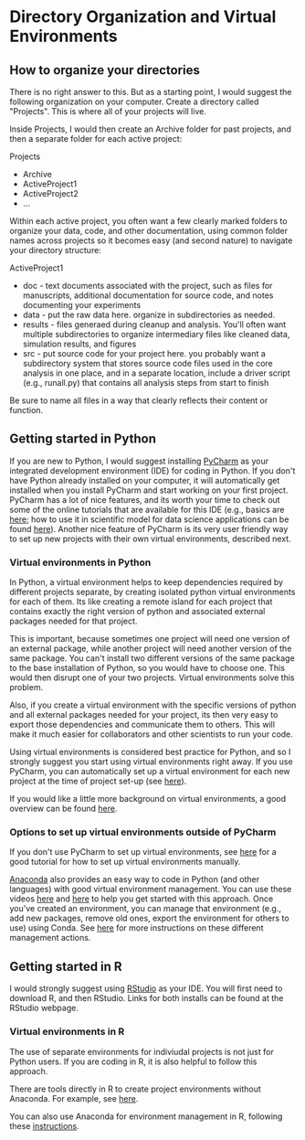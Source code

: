 # Directory Organization and Virtual Environments

## How to organize your directories

There is no right answer to this. But as a starting point, I would suggest the following organization on your computer. Create a directory called "Projects". This is where all of your projects will live. 

Inside Projects, I would then create an Archive folder for past projects, and then a separate folder for each active project:

Projects
* Archive
* ActiveProject1
* ActiveProject2
* ...

Within each active project, you often want a few clearly marked folders to organize your data, code, and other documentation, using common folder names across projects so it becomes easy (and second nature) to navigate your directory structure:

ActiveProject1
* doc - text documents associated with the project, such as files for manuscripts, additional documentation for source code, and notes documenting your experiments
* data - put the raw data here. organize in subdirectories as needed.
* results - files generaed during cleanup and analysis. You'll often want multiple subdirectories to organize intermediary files like cleaned data, simulation results, and figures
* src - put source code for your project here. you probably want a subdirectory system that stores source code files used in the core analysis in one place, and in a separate location, include a driver script (e.g., runall.py) that contains all analysis steps from start to finish

Be sure to name all files in a way that clearly reflects their content or function. 

## Getting started in Python 

If you are new to Python, I would suggest installing [PyCharm](https://www.jetbrains.com/pycharm/) as your integrated development environment (IDE) for coding in Python. If you don't have Python already installed on your computer, it will automatically get installed when you install PyCharm and start working on your first project. PyCharm has a lot of nice features, and its worth your time to check out some of the online tutorials that are available for this IDE (e.g., basics are [here](https://www.youtube.com/playlist?list=PL30AETbxgR-dKTR0wBfkQw9mywvkCi3q_); how to use it in scientific model for data science applications can be found [here](https://www.youtube.com/watch?v=46RjXawJQgg&t=536s)). Another nice feature of PyCharm is its very user friendly way to set up new projects with their own virtual environments, described next. 

### Virtual environments in Python

In Python, a virtual environment helps to keep dependencies required by different projects separate, by creating isolated python virtual environments for each of them. Its like creating a remote island for each project that contains exactly the right version of python and associated external packages needed for that project. 

This is important, because sometimes one project will need one version of an external package, while another project will need another version of the same package. You can't install two different versions of the same package to the base installation of Python, so you would have to choose one. This would then disrupt one of your two projects. Virtual environments solve this problem. 

Also, if you create a virtual environment with the specific versions of python and all external packages needed for your project, its then very easy to export those dependencies and communicate them to others. This will make it much easier for collaborators and other scientists to run your code. 

Using virtual environments is considered best practice for Python, and so I strongly suggest you start using virtual environments right away. If you use PyCharm, you can automatically set up a virtual environment for each new project at the time of project set-up (see [here](https://www.youtube.com/watch?v=2P30W3TN4nI&list=PL30AETbxgR-dKTR0wBfkQw9mywvkCi3q_&index=5&t=92s)). 

If you would like a little more background on virtual environments, a good overview can be found [here](https://realpython.com/python-virtual-environments-a-primer/#what-other-popular-options-exist-aside-from-venv).
 
### Options to set up virtual environments outside of PyCharm

If you don't use PyCharm to set up virtual environments, see [here](https://www.youtube.com/watch?v=28eLP22SMTA&t=572s) for a good tutorial for how to set up virtual environments manually.  

[Anaconda](https://www.anaconda.com/) also provides an easy way to code in Python (and other languages) with good virtual environment management. You can use these videos [here](https://www.youtube.com/watch?v=23aQdrS58e0&feature=youtu.be) and [here](https://www.youtube.com/watch?v=AEFVbCcYVTY&feature=youtu.be) to help you get started with this approach. Once you've created an environment, you can manage that environment (e.g., add new packages, remove old ones, export the environment for others to use) using Conda. See [here](https://conda.io/projects/conda/en/latest/user-guide/tasks/manage-environments.html) for more instructions on these different management actions.  

## Getting started in R

I would strongly suggest using [RStudio](https://posit.co/download/rstudio-desktop/) as your IDE. You will first need to download R, and then RStudio. Links for both installs can be found at the RStudio webpage. 

### Virtual environments in R

The use of separate environments for indiviudal projects is not just for Python users. If you are coding in R, it is also helpful to follow this approach. 

There are tools directly in R to create project environments without Anaconda. For example, see [here](https://posit.co/blog/renv-project-environments-for-r/). 

You can also use Anaconda for environment management in R, following these [instructions](https://docs.anaconda.com/navigator/tutorials/create-r-environment/).

